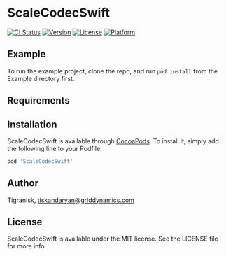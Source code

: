 # ScaleCodecSwift

[![CI Status](https://img.shields.io/travis/TigranIsk/ScaleCodecSwift.svg?style=flat)](https://travis-ci.org/TigranIsk/ScaleCodecSwift)
[![Version](https://img.shields.io/cocoapods/v/ScaleCodecSwift.svg?style=flat)](https://cocoapods.org/pods/ScaleCodecSwift)
[![License](https://img.shields.io/cocoapods/l/ScaleCodecSwift.svg?style=flat)](https://cocoapods.org/pods/ScaleCodecSwift)
[![Platform](https://img.shields.io/cocoapods/p/ScaleCodecSwift.svg?style=flat)](https://cocoapods.org/pods/ScaleCodecSwift)

## Example

To run the example project, clone the repo, and run `pod install` from the Example directory first.

## Requirements

## Installation

ScaleCodecSwift is available through [CocoaPods](https://cocoapods.org). To install
it, simply add the following line to your Podfile:

```ruby
pod 'ScaleCodecSwift'
```

## Author

TigranIsk, tiskandaryan@griddynamics.com

## License

ScaleCodecSwift is available under the MIT license. See the LICENSE file for more info.
